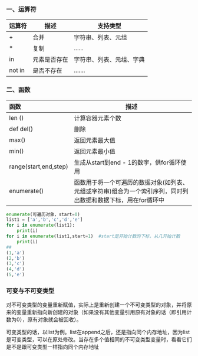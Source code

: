 ### 一、运算符

| 运算符 | 描述         | 支持类型                 |
| ------ | ------------ | ------------------------ |
| +      | 合并         | 字符串、列表、元组       |
| *      | 复制         | ......                   |
| in     | 元素是否存在 | 字符串、列表、元组、字典 |
| not in | 是否不存在   | .......                  |

### 二、函数

| 函数                  | 描述                                                         |
| :-------------------- | ------------------------------------------------------------ |
| len ()                | 计算容器元素个数                                             |
| def del()             | 删除                                                         |
| max()                 | 返回元素最大值                                               |
| min()                 | 返回元素最小值                                               |
| range(start,end,step) | 生成从start到end - 1的数字，供for循环使用                    |
| enumerate()           | 函数用于将一个可遍历的数据对象(如列表、元组或字符串)组合为一个索引序列，同时列出数据和数据下标，用在for循环中 |

```python
enumerate(可遍历对象，start=0)
list1 = ['a','b','c','d','e']
for i in enumerate(list1):
    print(i)
for i in enumerate(list1,start=1)  #start是开始计数的下标，从几开始计数
	print(i)
##
(1,'a')
(2,'b')
(3,'c')
(4,'d')
(5,'e')    
```

### 可变与不可变类型

对不可变类型的变量重新赋值，实际上是重新创建一个不可变类型的对象，并将原来的变量重新指向新创建的对象（如果没有其他变量引用原有对象的话（即引用计数为0），原有对象就会被回收）。



可变类型的话，以list为例。list在append之后，还是指向同个内存地址，因为list是可变类型，可以在原处修改。当存在多个值相同的不可变类型变量时，看看它们是不是跟可变类型一样指向同个内存地址





